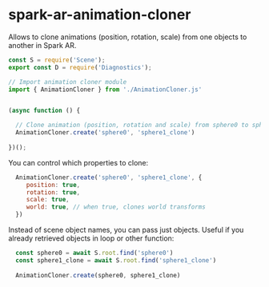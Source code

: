 # spark-ar-animation-cloner

Allows to clone animations (position, rotation, scale) from one objects to another in Spark AR.


```javascript
const S = require('Scene');
export const D = require('Diagnostics');

// Import animation cloner module
import { AnimationCloner } from './AnimationCloner.js'


(async function () { 

  // Clone animation (position, rotation and scale) from sphere0 to sphere1_clone
  AnimationCloner.create('sphere0', 'sphere1_clone')
  
})(); 
```


You can control which properties to clone:

```javascript
  AnimationCloner.create('sphere0', 'sphere1_clone', {
     position: true,
     rotation: true,
     scale: true,
     world: true, // when true, clones world transforms
  })
```


Instead of scene object names, you can pass just objects. Useful if you already retrieved objects in loop or other function:

```javascript
  const sphere0 = await S.root.find('sphere0')
  const sphere1_clone = await S.root.find('sphere1_clone')
  
  AnimationCloner.create(sphere0, sphere1_clone)
```
